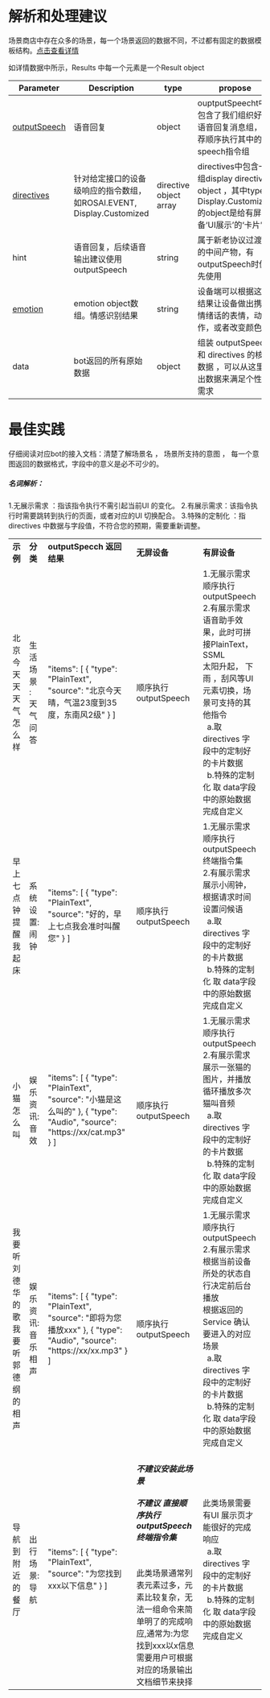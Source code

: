 # 解析和处理建议

场景商店中存在众多的场景，每一个场景返回的数据不同，不过都有固定的数据模板结构。[点击查看详情](https://github.com/roobo/docs/blob/master/Bot/3-ApiReference/rosai-skills-development-protocol.md#response-body-syntax "点击查看详情")







如详情数据中所示，Results 中每一个元素是一个Result object





| Parameter | Description | type | propose |
| ------------ | ----------------- | ---------------- | -------- |
| [outputSpeech](/Bot/3-ApiReference/rosai-skills-development-protocol.md#outputspeech-object "outputSpeech") | 语音回复 | object | ouptputSpeecht中包含了我们组织好的语音回复消息组，推荐顺序执行其中的speech指令组|
| [directives](/Bot/3-ApiReference/rosai-skills-development-protocol.md#display-directive-object "directives") | 针对给定接口的设备级响应的指令数组，如ROSAI.EVENT, Display.Customized | directive object array |directives中包含一组display directive object ，其中type为Display.Customized的object是给有屏设备‘UI展示’的‘卡片’|
| hint | 语音回复，后续语音输出建议使用outputSpeech | string | 属于新老协议过渡时的中间产物，有outputSpeech时优先使用 |
| [emotion](/Bot/3-ApiReference/emotion.md "emotion") | emotion object数组。情感识别结果 | string | 设备端可以根据这个结果让设备做出携带情绪话的表情，动作，或者改变颜色 |
|data | bot返回的所有原始数据 | object | 组装 outputSpeech 和 directives 的核心数据 ，可以从这里取出数据来满足个性化需求|


# 最佳实践

仔细阅读对应bot的接入文档：清楚了解场景名  ， 场景所支持的意图 ， 每一个意图返回的数据格式，字段中的意义是必不可少的。

##### 名词解析：

1.无展示需求 ：指该指令执行不需引起当前UI 的变化。
2.有展示需求：该指令执行时需要跳转到执行的页面，或者对应的UI 切换配合。
3.特殊的定制化 ：指directives 中数据与字段值，不符合您的预期，需要重新调整。


<table>
    <tr>
        <td><b>示例</b></td> 
        <td><b>分类</b></td> 
        <td><b>outputSpecch 返回结果</b></td> 
        <td><b>无屏设备</b></td> 
        <td><b>有屏设备</b></td> 
    </tr>
    <tr>
     <td>北京今天天天气怎么样</td>
     <td>生活场景 : 天气问答</td>
    <td>"items": [
          {
            "type": "PlainText",
            "source": "北京今天晴，气温23度到35度，东南风2级"
          }
        ]</td>
    <td>顺序执行outputSpeech</td>
    <td>1.无展示需求<br/>顺序执行outputSpeech<br/>2.有展示需求<br/>语音助手效果，此时可拼接PlainText，SSML<br/>太阳升起， 下雨 ，刮风等UI 元素切换，场景可支持的其他指令<br/>&nbsp;&nbsp;a.取directives 字段中的定制好的卡片数据<br/>&nbsp;&nbsp;b.特殊的定制化 取 data字段中的原始数据完成自定义</td>
    </tr> 
    <tr>
     <td>早上七点钟提醒我起床</td>
     <td>系统设置:闹钟</td>
    <td>"items": [
          {
            "type": "PlainText",
            "source": "好的，早上七点我会准时叫醒您"
          }
        ]</td>
     <td>顺序执行outputSpeech</td>
    <td>1.无展示需求顺序执行outputSpeech终端指令集 <br/>2.有展示需求<br/>展示小闹钟，根据请求时间设置问候语<br/>&nbsp;&nbsp;a.取directives 字段中的定制好的卡片数据<br/>&nbsp;&nbsp;b.特殊的定制化 取 data字段中的原始数据完成自定义</td>
    </tr> 
    <tr>
    <td>小猫怎么叫</td>
    <td>娱乐资讯:音效</td>
    <td>"items": [
          {
            "type": "PlainText",
            "source": "小猫是这么叫的"
          },
          {
            "type": "Audio",
            "source": "https://xx/cat.mp3"
          }
        ]</td>
    <td>顺序执行outputSpeech</td>
    <td>1.无展示需求<br/>顺序执行outputSpeech <br/>2.有展示需求<br/>展示一张猫的图片，并播放循环播放多次猫叫音频<br/>&nbsp;&nbsp;a.取directives 字段中的定制好的卡片数据<br/>&nbsp;&nbsp;b.特殊的定制化 取 data字段中的原始数据完成自定义</td>
    </tr>
    <tr>
    <td>我要听刘德华的歌<br/>我要听郭德纲的相声</td>
    <td>娱乐资讯:音乐<br/>相声</td>
    <td>"items": [
          {
            "type": "PlainText",
            "source": "即将为您播放xxx"
          },
          {
            "type": "Audio",
            "source": "https://xx/xx.mp3"
          }
        ]</td>
    <td>顺序执行outputSpeech</td>
    <td>1.无展示需求<br/>顺序执行outputSpeech <br/>2.有展示需求<br/>根据当前设备所处的状态自行决定前后台播放<br/>根据返回的 Service 确认要进入的对应场景<br/>&nbsp;&nbsp;a.取directives 字段中的定制好的卡片数据<br/>&nbsp;&nbsp;b.特殊的定制化 取 data字段中的原始数据完成自定义</td>
    </tr>
    <tr>
    <td>导航到附近的餐厅</td>
    <td>出行场景:导航</td>
    <td>"items": [
          {
            "type": "PlainText",
            "source": "为您找到xxx以下信息"
          }
        ]</td>
    <td><h5>不建议安装此场景<br/><br/>不建议 直接顺序执行outputSpeech终端指令集</h5><br/>此类场景通常列表元素过多，元素比较复杂，无法一组命令来简单明了的完成响应,通常为:为您找到xxx以x信息<br/>需要用户可根据对应的场景输出文档细节来抉择</td>
    <td>此类场景需要有UI 展示页才能很好的完成响应<br/>&nbsp;&nbsp;a.取directives 字段中的定制好的卡片数据<br/>&nbsp;&nbsp;b.特殊的定制化 取 data字段中的原始数据完成自定义</td>
    </tr>
    
</table>




